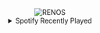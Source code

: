 <div align="center">
<picture>
    <source media="(prefers-color-scheme: dark)" srcset="https://i.ibb.co/xqV33Gxg/output-gif.gif">
    <source media="(prefers-color-scheme: light)" srcset="https://i.ibb.co/xqV33Gxg/output-gif.gif">
    <img alt="RENOS" src="https://i.ibb.co/xqV33Gxg/output-gif.gif">
</picture>
<details>
<summary>Spotify Recently Played</summary>
<img src="https://spotify-recently-played-readme.vercel.app/api?user=31d6d6zerc5ct6kck32na2ozsqf4&unique=1&width=400" alt="Spotify" />
</details>
</div>

<!-- Image deletion URL: https://ibb.co/qYbxx9Tg/00cd08423c803111087f7ed4c59f75ca -->